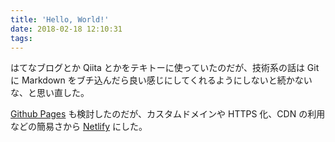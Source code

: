```yaml
---
title: 'Hello, World!'
date: 2018-02-18 12:10:31
tags:
---
```


はてなブログとか Qiita とかをテキトーに使っていたのだが、技術系の話は Git に
Markdown をブチ込んだら良い感じにしてくれるようにしないと続かないな、と思い直した。

[Github Pages](https://pages.github.com/) も検討したのだが、カスタムドメインや
HTTPS 化、CDN の利用などの簡易さから [Netlify](https://www.netlify.com/) にした。

